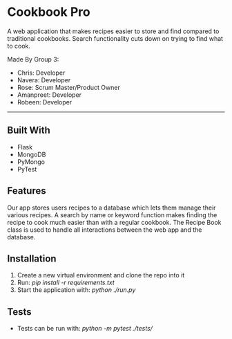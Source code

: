# **Cookbook Pro**

A web application that makes recipes easier to store and find compared to
traditional cookbooks. Search functionality cuts down on trying to find what to
cook.

Made By Group 3:

- Chris: Developer
- Navera: Developer
- Rose: Scrum Master/Product Owner
- Amanpreet: Developer
- Robeen: Developer

---

## Built With

- Flask
- MongoDB
- PyMongo
- PyTest

## Features

Our app stores users recipes to a database which lets them manage their various
recipes. A search by name or keyword function makes finding the recipe to cook
much easier than with a regular cookbook. The Recipe Book class is used to
handle all interactions between the web app and the database.

## Installation

1. Create a new virtual environment and clone the repo into it
2. Run: _pip install -r requirements.txt_
3. Start the application with: _python ./run.py_

## Tests

- Tests can be run with: _python -m pytest ./tests/_
